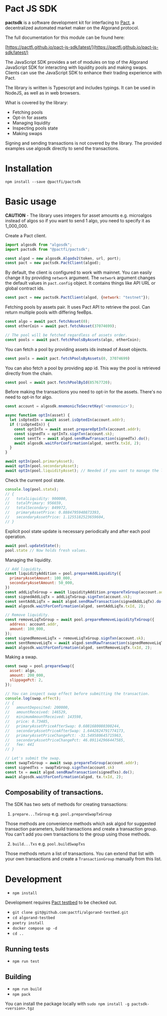 # Pact JS SDK

**pactsdk** is a software development kit for interfacing to [Pact](https://pact.fi), a decentralized automated market maker on the Algorand protocol.

The full documentation for this module can be found here:

[https://pactfi.github.io/pact-js-sdk/latest/](https://pactfi.github.io/pact-js-sdk/latest/)

The JavaScript SDK provides a set of modules on top of the Algorand JavaScript SDK for interacting with liquidity pools and making swaps.
Clients can use the JavaScript SDK to enhance their trading experience with Pact.

The library is written is Typescript and includes typings. It can be used in NodeJS, as well as in web browsers.

What is covered by the library:

- Fetching pools
- Opt-in for assets
- Managing liquidity
- Inspecting pools state
- Making swaps

Signing and sending transactions is not covered by the library. The provided examples use algosdk directly to send the transactions.

# Installation

`npm install --save @pactfi/pactsdk`

# Basic usage

**CAUTION** - The library uses integers for asset amounts e.g. microalgos instead of algos so if you want to send 1 algo, you need to specify it as 1_000_000.

Create a Pact client.

```js
import algosdk from "algosdk";
import pactsdk from "@pactfi/pactsdk";

const algod = new algosdk.Algodv2(token, url, port);
const pact = new pactsdk.PactClient(algod);
```

By default, the client is configured to work with mainnet. You can easily change it by providing `network` argument. The `network` argument changes the default values in `pact.config` object. It contains things like API URL or global contract ids.

```js
const pact = new pactsdk.PactClient(algod, {network: "testnet"});
```

Fetching pools by assets pair. It uses Pact API to retrieve the pool. Can return multiple pools with differing feeBps.

```js
const algo = await pact.fetchAsset(0);
const otherCoin = await pact.fetchAsset(37074699);

// The pool will be fetched regardless of assets order.
const pools = await pact.fetchPoolsByAssets(algo, otherCoin);
```

You can fetch a pool by providing assets ids instead of Asset objects.

```js
const pools = await pact.fetchPoolsByAssets(0, 37074699)
```

You can also fetch a pool by providing app id. This way the pool is retrieved directly from the chain.

```js
const pool = await pact.fetchPoolById(85767720);
```

Before making the transactions you need to opt-in for the assets. There's no need to opt-in for algo.

```js
const account = algosdk.mnemonicToSecretKey('<mnemonic>');

async function optIn(asset) {
  let isOptedIn = await asset.isOptedIn(account.addr);
  if (!isOptedIn)) {
    const optInTx = await asset.prepareOptInTx(account.addr);
    const signedTx = optInTx.signTxn(account.sk);
    const sentTx = await algod.sendRawTransaction(signedTx).do();
    await algosdk.waitForConfirmation(algod, sentTx.txId, 2);
  }
}

await optIn(pool.primaryAsset);
await optIn(pool.secondaryAsset);
await optIn(pool.liquidityAsset); // Needed if you want to manage the liquidity.
```

Check the current pool state.

```js
console.log(pool.state);
// {
//   totalLiquidity: 900000,
//   totalPrimary: 956659,
//   totalSecondary: 849972,
//   primaryAssetPrice: 0.8884795940873393,
//   secondaryAssetPrice: 1.1255182523659604,
// }
```

Explicit pool state update is necessary periodically and after each pool operation.

```js
await pool.updateState();
pool.state // Now holds fresh values.
```

Managing the liquidity.

```js
// Add liquidity.
const liquidityAddition = pool.prepareAddLiquidity({
  primaryAssetAmount: 100_000,
  secondaryAssetAmount: 50_000,
})
const addLiqTxGroup = await liquidityAddition.prepareTxGroup(account.addr);
const signedAddLiqTx = addLiqTxGroup.signTxn(account.sk);
const sentAddLiqTx = await algod.sendRawTransaction(signedAddLiqTx).do();
await algosdk.waitForConfirmation(algod, sentAddLiqTx.txId, 2);

// Remove liquidity.
const removeLiqTxGroup = await pool.prepareRemoveLiquidityTxGroup({
  address: account.addr,
  amount: 100_000,
});
const signedRemoveLiqTx = removeLiqTxGroup.signTxn(account.sk);
const sentRemoveLiqTx = await algod.sendRawTransaction(signedRemoveLiqTx).do();
await algosdk.waitForConfirmation(algod, sentRemoveLiqTx.txId, 2);
```

Making a swap.

```js
const swap = pool.prepareSwap({
  asset: algo,
  amount: 200_000,
  slippagePct: 2,
});

// You can inspect swap effect before submitting the transaction.
console.log(swap.effect);
// {
//   amountDeposited: 200000,
//   amountReceived: 146529,
//   minimumAmountReceived: 143598,
//   price: 0.73485,
//   primaryAssetPriceAfterSwap: 0.6081680080300244,
//   secondaryAssetPriceAfterSwap: 1.6442824791774173,
//   primaryAssetPriceChangePct: -31.549580645715963,
//   secondaryAssetPriceChangePct: 46.091142966447585,
//   fee: 441
// }

// Let's submit the swap.
const swapTxGroup = await swap.prepareTxGroup(account.addr);
const signedTxs = swapTxGroup.signTxn(account.sk)
const tx = await algod.sendRawTransaction(signedTxs).do();
await algosdk.waitForConfirmation(algod, tx.txId, 2);
```

## Composability of transactions.

The SDK has two sets of methods for creating transactions:

1. `prepare...TxGroup` e.g. `pool.prepareSwapTxGroup`

Those methods are convenience methods which ask algod for suggested transaction parameters, build transactions and create a transaction group. You can't add you own transactions to the group using those methods.

2. `build...Txs` e.g. `pool.buildSwapTxs`

Those methods return a list of transactions. You can extend that list with your own transactions and create a `TransactionGroup` manually from this list.

# Development

- `npm install`

Development requires [Pact testbed](https://github.com/pactfi/algorand-testbed) to be checked out.

- `git clone git@github.com:pactfi/algorand-testbed.git`
- `cd algorand-testbed`
- `poetry install`
- `docker compose up -d`
- `cd ..`

## Running tests

- `npm run test`

## Building

- `npm run build`
- `npm pack`

You can install the package locally with
`sudo npm install -g pactsdk-<version>.tgz`
